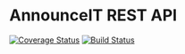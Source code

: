 # AnnounceIT REST API

[![Coverage Status](https://coveralls.io/repos/github/karamuka/announceit-rest-api/badge.svg?branch=develop)](https://coveralls.io/github/karamuka/announceit-rest-api?branch=develop)
[![Build Status](https://travis-ci.org/karamuka/announceit-rest-api.svg?branch=ft-user-signin-170849190)](https://travis-ci.org/karamuka/announceit-rest-api)
